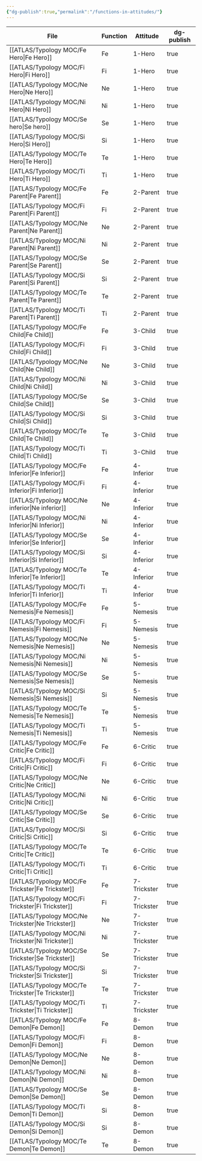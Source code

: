 ```yaml
---
{"dg-publish":true,"permalink":"/functions-in-attitudes/"}
---
```



| File                                                 | Function | Attitude    | dg-publish |
| ---------------------------------------------------- | -------- | ----------- | ---------- |
| [[ATLAS/Typology MOC/Fe Hero\|Fe Hero]]           | Fe       | 1-Hero      | true       |
| [[ATLAS/Typology MOC/Fi Hero\|Fi Hero]]           | Fi       | 1-Hero      | true       |
| [[ATLAS/Typology MOC/Ne Hero\|Ne Hero]]           | Ne       | 1-Hero      | true       |
| [[ATLAS/Typology MOC/Ni Hero\|Ni Hero]]           | Ni       | 1-Hero      | true       |
| [[ATLAS/Typology MOC/Se hero\|Se hero]]           | Se       | 1-Hero      | true       |
| [[ATLAS/Typology MOC/Si Hero\|Si Hero]]           | Si       | 1-Hero      | true       |
| [[ATLAS/Typology MOC/Te Hero\|Te Hero]]           | Te       | 1-Hero      | true       |
| [[ATLAS/Typology MOC/Ti Hero\|Ti Hero]]           | Ti       | 1-Hero      | true       |
| [[ATLAS/Typology MOC/Fe Parent\|Fe Parent]]       | Fe       | 2-Parent    | true       |
| [[ATLAS/Typology MOC/Fi Parent\|Fi Parent]]       | Fi       | 2-Parent    | true       |
| [[ATLAS/Typology MOC/Ne Parent\|Ne Parent]]       | Ne       | 2-Parent    | true       |
| [[ATLAS/Typology MOC/Ni Parent\|Ni Parent]]       | Ni       | 2-Parent    | true       |
| [[ATLAS/Typology MOC/Se Parent\|Se Parent]]       | Se       | 2-Parent    | true       |
| [[ATLAS/Typology MOC/Si Parent\|Si Parent]]       | Si       | 2-Parent    | true       |
| [[ATLAS/Typology MOC/Te Parent\|Te Parent]]       | Te       | 2-Parent    | true       |
| [[ATLAS/Typology MOC/Ti Parent\|Ti Parent]]       | Ti       | 2-Parent    | true       |
| [[ATLAS/Typology MOC/Fe Child\|Fe Child]]         | Fe       | 3-Child     | true       |
| [[ATLAS/Typology MOC/Fi Child\|Fi Child]]         | Fi       | 3-Child     | true       |
| [[ATLAS/Typology MOC/Ne Child\|Ne Child]]         | Ne       | 3-Child     | true       |
| [[ATLAS/Typology MOC/Ni Child\|Ni Child]]         | Ni       | 3-Child     | true       |
| [[ATLAS/Typology MOC/Se Child\|Se Child]]         | Se       | 3-Child     | true       |
| [[ATLAS/Typology MOC/Si Child\|Si Child]]         | Si       | 3-Child     | true       |
| [[ATLAS/Typology MOC/Te Child\|Te Child]]         | Te       | 3-Child     | true       |
| [[ATLAS/Typology MOC/Ti Child\|Ti Child]]         | Ti       | 3-Child     | true       |
| [[ATLAS/Typology MOC/Fe Inferior\|Fe Inferior]]   | Fe       | 4-Inferior  | true       |
| [[ATLAS/Typology MOC/Fi Inferior\|Fi Inferior]]   | Fi       | 4-Inferior  | true       |
| [[ATLAS/Typology MOC/Ne inferior\|Ne inferior]]   | Ne       | 4-Inferior  | true       |
| [[ATLAS/Typology MOC/Ni Inferior\|Ni Inferior]]   | Ni       | 4-Inferior  | true       |
| [[ATLAS/Typology MOC/Se Inferior\|Se Inferior]]   | Se       | 4-Inferior  | true       |
| [[ATLAS/Typology MOC/Si Inferior\|Si Inferior]]   | Si       | 4-Inferior  | true       |
| [[ATLAS/Typology MOC/Te Inferior\|Te Inferior]]   | Te       | 4-Inferior  | true       |
| [[ATLAS/Typology MOC/Ti Inferior\|Ti Inferior]]   | Ti       | 4-Inferior  | true       |
| [[ATLAS/Typology MOC/Fe Nemesis\|Fe Nemesis]]     | Fe       | 5-Nemesis   | true       |
| [[ATLAS/Typology MOC/Fi Nemesis\|Fi Nemesis]]     | Fi       | 5-Nemesis   | true       |
| [[ATLAS/Typology MOC/Ne Nemesis\|Ne Nemesis]]     | Ne       | 5-Nemesis   | true       |
| [[ATLAS/Typology MOC/Ni Nemesis\|Ni Nemesis]]     | Ni       | 5-Nemesis   | true       |
| [[ATLAS/Typology MOC/Se Nemesis\|Se Nemesis]]     | Se       | 5-Nemesis   | true       |
| [[ATLAS/Typology MOC/Si Nemesis\|Si Nemesis]]     | Si       | 5-Nemesis   | true       |
| [[ATLAS/Typology MOC/Te Nemesis\|Te Nemesis]]     | Te       | 5-Nemesis   | true       |
| [[ATLAS/Typology MOC/Ti Nemesis\|Ti Nemesis]]     | Ti       | 5-Nemesis   | true       |
| [[ATLAS/Typology MOC/Fe Critic\|Fe Critic]]       | Fe       | 6-Critic    | true       |
| [[ATLAS/Typology MOC/Fi Critic\|Fi Critic]]       | Fi       | 6-Critic    | true       |
| [[ATLAS/Typology MOC/Ne Critic\|Ne Critic]]       | Ne       | 6-Critic    | true       |
| [[ATLAS/Typology MOC/Ni Critic\|Ni Critic]]       | Ni       | 6-Critic    | true       |
| [[ATLAS/Typology MOC/Se Critic\|Se Critic]]       | Se       | 6-Critic    | true       |
| [[ATLAS/Typology MOC/Si Critic\|Si Critic]]       | Si       | 6-Critic    | true       |
| [[ATLAS/Typology MOC/Te Critic\|Te Critic]]       | Te       | 6-Critic    | true       |
| [[ATLAS/Typology MOC/Ti Critic\|Ti Critic]]       | Ti       | 6-Critic    | true       |
| [[ATLAS/Typology MOC/Fe Trickster\|Fe Trickster]] | Fe       | 7-Trickster | true       |
| [[ATLAS/Typology MOC/Fi Trickster\|Fi Trickster]] | Fi       | 7-Trickster | true       |
| [[ATLAS/Typology MOC/Ne Trickster\|Ne Trickster]] | Ne       | 7-Trickster | true       |
| [[ATLAS/Typology MOC/Ni Trickster\|Ni Trickster]] | Ni       | 7-Trickster | true       |
| [[ATLAS/Typology MOC/Se Trickster\|Se Trickster]] | Se       | 7-Trickster | true       |
| [[ATLAS/Typology MOC/Si Trickster\|Si Trickster]] | Si       | 7-Trickster | true       |
| [[ATLAS/Typology MOC/Te Trickster\|Te Trickster]] | Te       | 7-Trickster | true       |
| [[ATLAS/Typology MOC/Ti Trickster\|Ti Trickster]] | Ti       | 7-Trickster | true       |
| [[ATLAS/Typology MOC/Fe Demon\|Fe Demon]]         | Fe       | 8-Demon     | true       |
| [[ATLAS/Typology MOC/Fi Demon\|Fi Demon]]         | Fi       | 8-Demon     | true       |
| [[ATLAS/Typology MOC/Ne Demon\|Ne Demon]]         | Ne       | 8-Demon     | true       |
| [[ATLAS/Typology MOC/Ni Demon\|Ni Demon]]         | Ni       | 8-Demon     | true       |
| [[ATLAS/Typology MOC/Se Demon\|Se Demon]]         | Se       | 8-Demon     | true       |
| [[ATLAS/Typology MOC/Ti Demon\|Ti Demon]]         | Si       | 8-Demon     | true       |
| [[ATLAS/Typology MOC/Si Demon\|Si Demon]]         | Si       | 8-Demon     | true       |
| [[ATLAS/Typology MOC/Te Demon\|Te Demon]]         | Te       | 8-Demon     | true       |

